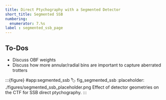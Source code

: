 ```yaml
---
title: Direct Ptychography with a Segmented Detector
short_title: Segmented SSB
numbering:
  enumerator: 7.%s
label : segmented_ssb_page
---
```


## To-Dos
- Discuss OBF weights
- Discuss how more annular/radial bins are important to capture aberrated trotters

:::{figure} #app:segmented_ssb
:label: fig_segmented_ssb
:placeholder: ./figures/segmented_ssb_placeholder.png
Effect of detector geometries on the CTF for SSB direct ptychography.
:::

